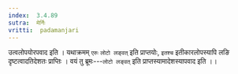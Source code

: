 ```yaml
---
index:  3.4.89
sutra:  मेर्निः
vritti:  padamanjari
---
```


उत्वलोपयोरपवाद इति । यथाक्रमम् `एरुः` `लोटो लङ्वत्` इति प्राप्तयोः, `इतश्च` इतीकारलोपस्यापि लङि दृष्टत्वादतिदेशतः प्राप्तिः । वयं तु ब्रूमः---`लोटो लङ्वत्` इति प्राप्तस्यामादेशस्यापवाद इति ।।
